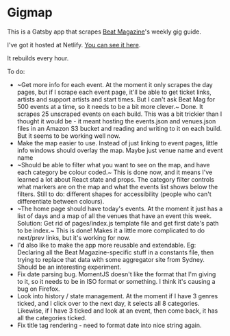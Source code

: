 # Gigmap
This is a Gatsby app that scrapes [Beat Magazine](https://www.beat.com.au/gig-guide/)'s weekly gig guide.

I've got it hosted at Netlify. [You can see it here](https://gigmap.netlify.com).

It rebuilds every hour.

To do:
- ~Get more info for each event. At the moment it only scrapes the day pages, but if I scrape each event page, it'll be able to get ticket links, artists and support artists and start times. But I can't ask Beat Mag for 500 events at a time, so it needs to be a bit more clever.~ Done. It scrapes 25 unscraped events on each build. This was a bit trickier than I thought it would be - it meant hosting the events.json and venues.json files in an Amazon S3 bucket and reading and writing to it on each build. But it seems to be working well now.
- Make the map easier to use. Instead of just linking to event pages, little info windows should overlay the map. Maybe just venue name and event name
- ~Should be able to filter what you want to see on the map, and have each category be colour coded.~ This is done now, and it means I've learned a lot about React state and props. The category filter controls what markers are on the map and what the events list shows below the filters. Still to do: different shapes for accessibility (people who can't differentiate between colours).
- ~The home page should have today's events. At the moment it just has a list of days and a map of all the venues that have an event this week. Solution: Get rid of pages/index.js template file and get first date's path to be index.~ This is done! Makes it a little more complicated to do next/prev links, but it's working for now.
- I'd also like to make the app more reusable and extendable. Eg: Declaring all the Beat Magazine-specific stuff in a constants file, then trying to replace that data with some aggregator site from Sydney. Should be an interesting experiment.
- Fix date parsing bug. MomentJS doesn't like the format that I'm giving to it, so it needs to be in ISO format or something. I think it's causing a bug on Firefox.
- Look into history / state management. At the moment if I have 3 genres ticked, and I click over to the next day, it selects all 8 categories. Likewise, if I have 3 ticked and look at an event, then come back, it has all the categories ticked.
- Fix title tag rendering - need to format date into nice string again.
